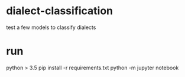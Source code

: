 # dialect-classification
test a few models to classify dialects


# run
python > 3.5 
pip install -r requirements.txt
python -m jupyter notebook